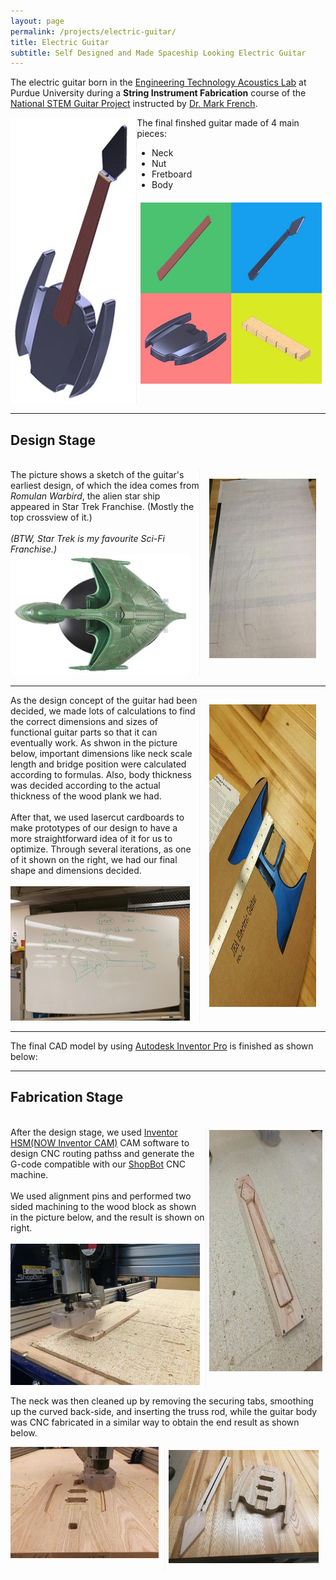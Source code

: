 ```yaml
---
layout: page
permalink: /projects/electric-guitar/
title: Electric Guitar
subtitle: Self Designed and Made Spaceship Looking Electric Guitar
---
```


The electric guitar born in the [Engineering Technology Acoustics Lab](https://polytechnic.purdue.edu/facilities/acoustics-lab) at Purdue University during a **String Instrument Fabrication** course of the [National STEM Guitar Project](http://guitarbuilding.website/) instructed by [Dr. Mark French](https://web.ics.purdue.edu/~rmfrench/index.htm).

<div style="display:flex;">
    <div style="flex:40%; border-right:1px solid #f1f1f1;">
        <a href="/img/projects/electric-guitar/Electric-Guitar.jpg"><img src="/img/projects/electric-guitar/Electric-Guitar_Thumbnail.jpg" class = "lazyload" height="100%"></a>
    </div>
    <div style="flex:60%;">
        The final finshed guitar made of 4 main pieces:
        <ul>
            <li>Neck</li>
            <li>Nut</li>
            <li>Fretboard</li>
            <li>Body</li>
        </ul>
        <a href="/img/projects/electric-guitar/Guitar_Four_Parts.jpg"><img src="/img/projects/electric-guitar/Guitar_Four_Parts_Thumbnail.jpg" class = "lazyload" width="96%" style="padding:2%;"></a>
    </div>
</div>

<hr />

## Design Stage

<br/>

<div style="display:flex;">
    <div style="flex:60%;">
        The picture shows a sketch of the guitar's earliest design, of which the idea comes from <i>Romulan Warbird</i>, the alien star ship appeared in Star Trek Franchise. (Mostly the top crossview of it.)
        <br/>
        <br/>
        <i>(BTW, Star Trek is my favourite Sci-Fi Franchise.)</i>
        <br/>
        <a href="/img/projects/electric-guitar/Romulan Warbird.jpg"><img src="/img/projects/electric-guitar/Romulan Warbird.jpg" class = "lazyload" width="95%"></a>
    </div>
    <div style="flex:34%; border-left:1px solid #f1f1f1; padding:3%;">
        <a href="/img/projects/electric-guitar/Earliest Guitar Design.jpg"><img src="/img/projects/electric-guitar/guitar1.jpg" class = "lazyload" height="95%"></a>
    </div>
</div>

<hr />

<div style="display:flex;">
    <div style="flex:60%;">
        As the design concept of the guitar had been decided, we made lots of calculations to find the correct dimensions and sizes of functional guitar parts so that it can eventually work. As shwon in the picture below, important dimensions like neck scale length and bridge position were calculated according to formulas. Also, body thickness was decided according to the actual thickness of the wood plank we had.
        <br/>
        <br/>
        After that, we used lasercut cardboards to make prototypes of our design to have a more straightforward idea of it for us to optimize. Through several iterations, as one of it shown on the right, we had our final shape and dimensions decided.
        <br/>
        <br/>
        <a href="/img/projects/electric-guitar/Design Calculations.jpg"><img src="/img/projects/electric-guitar/guitar3.jpg" class = "lazyload" width="95%"></a>
    </div>
    <div style="flex:34%; border-left:1px solid #f1f1f1; padding:3%;">
        <a href="/img/projects/electric-guitar/Carboard Prototype.jpg"><img src="/img/projects/electric-guitar/guitar2.jpg" class = "lazyload" height="98%"></a>
    </div>
</div>

<hr />

The final CAD model by using [Autodesk Inventor Pro](https://www.autodesk.com/products/inventor/overview) is finished as shown below:

<script src="https://embed.github.com/view/3d/elizhyu/elizhyu.github.io/master/model/electric-guitar/Electric%20Guitar.stl"></script>

<hr />

## Fabrication Stage

<br/>

<div style="display:flex;">
    <div style="flex:60%;">
        After the design stage, we used <a href="https://www.autodesk.com/products/inventor-cam/overview">Inventor HSM(NOW Inventor CAM)</a> CAM software to design CNC routing pathss and generate the G-code compatible with our <a href="https://www.shopbottools.com/">ShopBot</a> CNC machine.
        <br/>
        <br/>
        We used alignment pins and performed two sided machining to the wood block as shown in the picture below, and the result is shown on right.
        <br/>
        <br/>
        <a href="/img/projects/electric-guitar/CNC Neck Start.jpg"><img src="/img/projects/electric-guitar/cnc0.jpg" class = "lazyload" width="97%"></a>
    </div>
    <div style="flex:34%; border-left:1px solid #f1f1f1; padding:1%;">
        <a href="/img/projects/electric-guitar/CNC Neck Finish.jpg"><img src="/img/projects/electric-guitar/cnc1.jpg" class = "lazyload" height="95%"></a>
    </div>
</div>

The neck was then cleaned up by removing the securing tabs, smoothing up the curved back-side, and inserting the truss rod, while the guitar body was CNC fabricated in a similar way to obtain the end result as shown below.

<div style="display:flex;">
    <div style="flex:49%;">
        <a href="/img/projects/electric-guitar/CNC Body Start.jpg"><img src="/img/projects/electric-guitar/cnc2.jpg" class = "lazyload" width="96%"></a>
    </div>
    <div style="flex:49%; border-left:1px solid #f1f1f1; padding:1%;">
        <a href="/img/projects/electric-guitar/CNC Body Finish.jpg"><img src="/img/projects/electric-guitar/cnc3.jpg" class = "lazyload" height="96%"></a>
    </div>
</div>